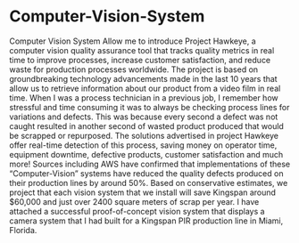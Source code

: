 # Computer-Vision-System
Computer Vision System
Allow me to introduce Project Hawkeye, a computer vision quality assurance tool that tracks quality metrics in real
time to improve processes, increase customer satisfaction, and reduce waste for production processes
worldwide. The project is based on groundbreaking technology advancements made in the last 10 years
that allow us to retrieve information about our product from a video film in real time.
When I was a process technician in a previous job, I remember how stressful and time consuming it was
to always be checking process lines for variations and defects. This was because every second a defect
was not caught resulted in another second of wasted product produced that would be scrapped or
repurposed. The solutions advertised in project Hawkeye offer real-time detection of this process,
saving money on operator time, equipment downtime, defective products, customer satisfaction and
much more!
Sources including AWS have confirmed that implementations of these “Computer-Vision” systems have
reduced the quality defects produced on their production lines by around 50%. Based on conservative
estimates, we project that each vision system that we install will save Kingspan around $60,000 and just
over 2400 square meters of scrap per year.
I have attached a successful proof-of-concept vision system that displays a camera system that I had
built for a Kingspan PIR production line in Miami, Florida.
